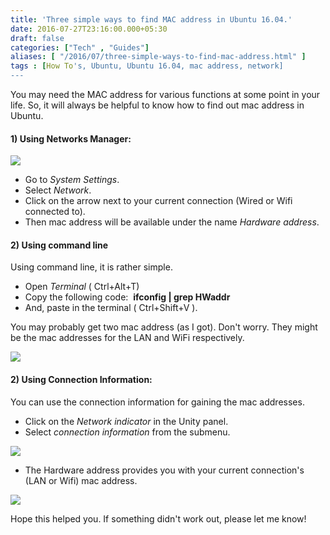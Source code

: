 ```yaml
---
title: 'Three simple ways to find MAC address in Ubuntu 16.04.'
date: 2016-07-27T23:16:00.000+05:30
draft: false
categories: ["Tech" , "Guides"]
aliases: [ "/2016/07/three-simple-ways-to-find-mac-address.html" ]
tags : [How To's, Ubuntu, Ubuntu 16.04, mac address, network]
---
```


You may need the MAC address for various functions at some point in your life. So, it will always be helpful to know how to find out mac address in Ubuntu.  
  

#### 1) Using Networks Manager:

[![](httpss://3.bp.blogspot.com/-nGoSINT4gaE/V5jyVDPg5MI/AAAAAAAAGLA/68VDU2eUOGc0i2xGeSZ8gxQUQ0H1cEVowCK4B/s320/nm.jpg)](https://3.bp.blogspot.com/-nGoSINT4gaE/V5jyVDPg5MI/AAAAAAAAGLA/68VDU2eUOGc0i2xGeSZ8gxQUQ0H1cEVowCK4B/s1600/nm.jpg)

  

*   Go to _System Settings_.
*   Select _Network_.
*   Click on the arrow next to your current connection (Wired or Wifi connected to).
*   Then mac address will be available under the name _Hardware address_.

#### 2) Using command line

Using command line, it is rather simple.  
  

*   Open _Terminal_ ( Ctrl+Alt+T)
*   Copy the following code:  **ifconfig | grep HWaddr**
*   And, paste in the terminal ( Ctrl+Shift+V ).

You may probably get two mac address (as I got). Don't worry. They might be the mac addresses for the LAN and WiFi respectively.

  

[![](httpss://3.bp.blogspot.com/-Vq1dDtlO-Io/V5juhp3uULI/AAAAAAAAGKA/KP4jDKOiA4Eh40Pr1-X0p5Nf6HnTK1LxwCK4B/s320/terminal.jpg)](https://3.bp.blogspot.com/-Vq1dDtlO-Io/V5juhp3uULI/AAAAAAAAGKA/KP4jDKOiA4Eh40Pr1-X0p5Nf6HnTK1LxwCK4B/s1600/terminal.jpg)

  

  

#### 2) Using Connection Information:

You can use the connection information for gaining the mac addresses.

  

*   Click on the _Network indicator_ in the Unity panel.
*   Select _connection information_ from the submenu.

[![](httpss://3.bp.blogspot.com/-8vO12QbfGQM/V5jwXBasi3I/AAAAAAAAGKY/MK4oscYpSf828QrbSJbm9PoyxT9pGCnfACK4B/s320/connection.jpg)](https://3.bp.blogspot.com/-8vO12QbfGQM/V5jwXBasi3I/AAAAAAAAGKY/MK4oscYpSf828QrbSJbm9PoyxT9pGCnfACK4B/s1600/connection.jpg)

*   The Hardware address provides you with your current connection's (LAN or Wifi) mac address.

[![](httpss://2.bp.blogspot.com/-hkTYwE8t1u4/V5jxA1WMI4I/AAAAAAAAGKs/5-5MOWHyRzUxJY-gccAku8p8PTeWFMZHgCK4B/s320/hadinfo.jpg)](https://2.bp.blogspot.com/-hkTYwE8t1u4/V5jxA1WMI4I/AAAAAAAAGKs/5-5MOWHyRzUxJY-gccAku8p8PTeWFMZHgCK4B/s1600/hadinfo.jpg)

  

Hope this helped you. If something didn't work out, please let me know!